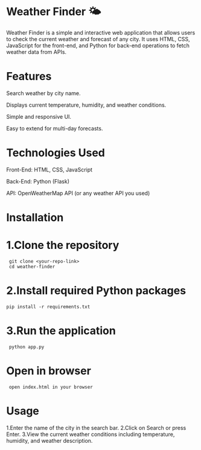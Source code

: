 # Weather Finder 🌤️

Weather Finder is a simple and interactive web application that allows users to check the current weather and forecast of any city. It uses HTML, CSS, JavaScript for the front-end, and Python for back-end operations to fetch weather data from APIs.

# Features

Search weather by city name.

Displays current temperature, humidity, and weather conditions.

Simple and responsive UI.

Easy to extend for multi-day forecasts.

# Technologies Used

Front-End: HTML, CSS, JavaScript

Back-End: Python (Flask)

API: OpenWeatherMap API (or any weather API you used)

# Installation

   # 1.Clone the repository
     git clone <your-repo-link>
     cd weather-finder
  #  2.Install required Python packages
    pip install -r requirements.txt
  #  3.Run the application
     python app.py
  #  Open in browser
     open index.html in your browser 

# Usage
  1.Enter the name of the city in the search bar.
  2.Click on Search or press Enter.
  3.View the current weather conditions including temperature, humidity, and weather description.
     
